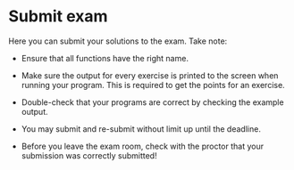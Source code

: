 # Submit exam

Here you can submit your solutions to the exam. Take note:

- Ensure that all functions have the right name.

- Make sure the output for every exercise is printed to the screen when running your program. This is required to get the points for an exercise.

- Double-check that your programs are correct by checking the example output.

- You may submit and re-submit without limit up until the deadline.

- Before you leave the exam room, check with the proctor that your submission was correctly submitted!
